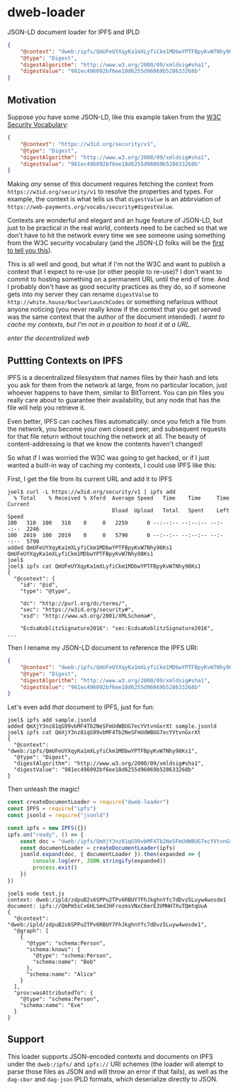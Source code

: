 # dweb-loader

JSON-LD document loader for IPFS and IPLD

```json
{
	"@context": "dweb:/ipfs/QmUFeUYXqyKa1mXLyfiCkm1MDbwYPTFBpyKvW7Nhy98Ks1",
	"@type": "Digest",
	"digestAlgorithm": "http://www.w3.org/2000/09/xmldsig#sha1",
	"digestValue": "981ec496092bf6ee18d6255d96069b528633268b"
}
```

## Motivation

Suppose you have some JSON-LD, like this example taken from the [W3C Security Vocabulary](https://web-payments.org/vocabs/security#Digest):

```json
{
	"@context": "https://w3id.org/security/v1",
	"@type": "Digest",
	"digestAlgorithm": "http://www.w3.org/2000/09/xmldsig#sha1",
	"digestValue": "981ec496092bf6ee18d6255d96069b528633268b"
}
```

Making _any_ sense of this document requires fetching the context from `https://w3id.org/security/v1` to resolve the properties and types. For example, the context is what tells us that `digestValue` is an abbrviation of `https://web-payments.org/vocabs/security#digestValue`.

Contexts are wonderful and elegant and an huge feature of JSON-LD, but just to be practical in the real world, contexts need to be cached so that we don't have to hit the network every time we see someone using something from the W3C security vocabulary (and the JSON-LD folks will be the [first to tell you this](http://manu.sporny.org/2016/json-ld-context-caching/)).

This is all well and good, but what if I'm not the W3C and want to publish a context that I expect to re-use (or other people to re-use)? I don't want to commit to hosting something on a permanent URL until the end of time. And I probably don't have as good security practices as they do, so if someone gets into my server they can rename `digestValue` to `http://white.house/NuclearLaunchCodes` or something nefarious without anyone noticing (you never really know if the context that you get served was the same context that the author of the document intended). _I want to cache my contexts, but I'm not in a position to host it at a URL._

_enter the decentralized web_

## Puttting Contexts on IPFS

IPFS is a decentralized filesystem that names files by their hash and lets you ask for them from the network at large, from no particular location, just whoever happens to have them, similar to BitTorrent. You can pin files you really care about to guarantee their availability, but any node that has the file will help you retrieve it.

Even better, IPFS can caches files automatically: once you fetch a file from the network, you become your own closest peer, and subsequent requests for that file return without touching the network at all. The beauty of content-addressing is that we know the contents haven't changed!

So what if I was worried the W3C was going to get hacked, or if I just wanted a built-in way of caching my contexts, I could use IPFS like this:

First, I get the file from its current URL and add it to IPFS

```
joel$ curl -L https://w3id.org/security/v1 | ipfs add
  % Total    % Received % Xferd  Average Speed   Time    Time     Time  Current
                                 Dload  Upload   Total   Spent    Left  Speed
100   310  100   310    0     0   2259      0 --:--:-- --:--:-- --:--:--  2246
100  2019  100  2019    0     0   5790      0 --:--:-- --:--:-- --:--:--  5790
added QmUFeUYXqyKa1mXLyfiCkm1MDbwYPTFBpyKvW7Nhy98Ks1 QmUFeUYXqyKa1mXLyfiCkm1MDbwYPTFBpyKvW7Nhy98Ks1
joel$
joel$ ipfs cat QmUFeUYXqyKa1mXLyfiCkm1MDbwYPTFBpyKvW7Nhy98Ks1
{
  "@context": {
    "id": "@id",
    "type": "@type",

    "dc": "http://purl.org/dc/terms/",
    "sec": "https://w3id.org/security#",
    "xsd": "http://www.w3.org/2001/XMLSchema#",

    "EcdsaKoblitzSignature2016": "sec:EcdsaKoblitzSignature2016",
...
```

Then I rename my JSON-LD document to reference the IPFS URI:

```json
{
	"@context": "dweb:/ipfs/QmUFeUYXqyKa1mXLyfiCkm1MDbwYPTFBpyKvW7Nhy98Ks1",
	"@type": "Digest",
	"digestAlgorithm": "http://www.w3.org/2000/09/xmldsig#sha1",
	"digestValue": "981ec496092bf6ee18d6255d96069b528633268b"
}
```

Let's even add _that_ document to IPFS, just for fun:

```
joel$ ipfs add sample.jsonld
added QmXjY3nz81qG99vbMF4Tb2NeSFmUdWBUG7ecYVtvnGxrXt sample.jsonld
joel$ ipfs cat QmXjY3nz81qG99vbMF4Tb2NeSFmUdWBUG7ecYVtvnGxrXt
{
  "@context": "dweb:/ipfs/QmUFeUYXqyKa1mXLyfiCkm1MDbwYPTFBpyKvW7Nhy98Ks1",
  "@type": "Digest",
  "digestAlgorithm": "http://www.w3.org/2000/09/xmldsig#sha1",
  "digestValue": "981ec496092bf6ee18d6255d96069b528633268b"
}
```

Then unleash the magic!

```javascript
const createDocumentLoader = require("dweb-loader")
const IPFS = require("ipfs")
const jsonld = require("jsonld")

const ipfs = new IPFS({})
ipfs.on("ready", () => {
	const doc = "dweb:/ipfs/QmXjY3nz81qG99vbMF4Tb2NeSFmUdWBUG7ecYVtvnGxrXt"
	const documentLoader = createDocumentLoader(ipfs)
	jsonld.expand(doc, { documentLoader }).then(expanded => {
		console.log(err, JSON.stringify(expanded))
		process.exit()
	})
})
```

```
joel$ node test.js
context: dweb:/ipld/zdpuB2s6SPPu2TPv6RBUY7FhJkghnYfc7dDvz5Luyw4wosde1
document: ipfs://QmPm5sCx6HLSmdJHFrozmsVNxC6mrE3VMHH7XuTQmtqUuA
{
  "@context": "dweb:/ipld/zdpuB2s6SPPu2TPv6RBUY7FhJkghnYfc7dDvz5Luyw4wosde1",
  "@graph": [
    {
      "@type": "schema:Person",
      "schema:knows": {
        "@type": "schema:Person",
        "schema:name": "Bob"
      },
      "schema:name": "Alice"
    }
  ],
  "prov:wasAttributedTo": {
    "@type": "schema:Person",
    "schema:name": "Eve"
  }
}
```

## Support

This loader supports JSON-encoded contexts and documents on IPFS under the `dweb:/ipfs/` and `ipfs://` URI schemes (the loader will atempt to parse those files as JSON and will throw an error if that fails), as well as the `dag-cbor` and `dag-json` IPLD formats, which deserialize directly to JSON.
